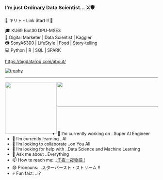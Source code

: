 ### I’m just Ordinary Data Scientist... ⚔🛡


💬 キリト - Link Start !! 🐍


🎓 KU69 Biot30 DPU-MSE3\
💼 Digital Marketer | Data Scientist | Kaggler\
📷 SonyA6300 | LifeStyle | Food | Story-telling\
💻 Python | R | SQL | SPARK

https://bigdatarpg.com/about/

[![trophy](https://github-profile-trophy.vercel.app/?username=22p22c0053&theme=onedark)](https://github.com/ryo-ma/github-profile-trophy)

---

<div>
  <img height="170" align="left" src="https://github-readme-stats.vercel.app/api?username=22p22c0053&count_private=true&include_all_commits=true&theme=cobalt" />
  <img src="https://github-readme-stats.vercel.app/api/top-langs/?username=22p22c0053&layout=compact&theme=cobalt" />
</div>
<br>
<br>
<br>


---
<br>
<br>
<br>



- 🔭 I’m currently working on ..Super AI Engineer
- 🌱 I’m currently learning ..AI
- 👯 I’m looking to collaborate ..on You All 
- 🤔 I’m looking for help with ..Data Science and Machine Learning
- 💬 Ask me about ..Everything
- 📫 How to reach me: ..[千夜一夜物語 !](https://www.facebook.com/bigdatarpg/)
- 😄 Pronouns: ..スターバースト・ストリーム !!
- ⚡ Fun fact: ..!?

